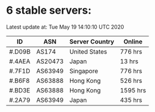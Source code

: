 # 6 stable servers:

Latest update at: Tue May 19 14:10:10 UTC 2020

| ID | ASN | Server Country | Online |
| -- | --- | -------------- | ------ |
| #.D09B | AS174 | United States | 776 hrs |
| #.4AEA | AS20473 | Japan | 13 hrs |
| #.7F1D | AS63949 | Singapore | 776 hrs |
| #.B6F8 | AS63888 | Hong Kong | 526 hrs |
| #.BD3E | AS63888 | Hong Kong | 1595 hrs |
| #.2A79 | AS63949 | Japan | 435 hrs |

